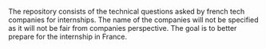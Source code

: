 The repository consists of the technical questions asked by french tech companies for internships. The name of the companies will not be specified as it will not be fair from companies perspective. The goal is to better prepare for the internship in France.
